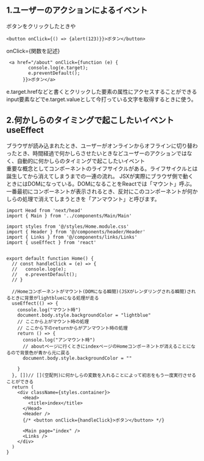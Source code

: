## 1.ユーザーのアクションによるイベント
ボタンをクリックしたときや
```
<button onClick={() => {alert(123)}}>ボタン</button>
```
onClick={関数を記述}

```
 <a href="/about" onClick={function (e) {
        console.log(e.target);
        e.preventDefault();
      }}>ボタン</a>
```
e.target.hrefなどと書くとクリックした要素の属性にアクセスすることができる
input要素などでe.target.valueとして今打っている文字を取得するときに使う。

## 2.何かしらのタイミングで起こしたいイベント　useEffect
ブラウザが読み込まれたとき、ユーザーがオンラインからオフラインに切り替わったとき、時間経過で何かしらさせたいときなどユーザーのアクションではなく、自動的に何かしらのタイミングで起こしたいイベント<br>
重要な概念としてコンポーネントのライフサイクルがある。ライフサイクルとは誕生してから消えてしまうまでの一連の流れ。
JSXが実際にブラウザ側で動くときにはDOMになっている。DOMになることをReactでは「マウント」呼ぶ。一番最初にコンポーネントが表示されるとき、反対にこのコンポーネントが何かしらの処理で消えてしまうときを「アンマウント」と呼びます。

```
import Head from 'next/head'
import { Main } from '../components/Main/Main'

import styles from '@/styles/Home.module.css'
import { Header } from '@/components/header/Header'
import { Links } from '@/components/links/Links'
import { useEffect } from 'react'


export default function Home() {
  // const handleClick = (e) => {
  //   console.log(e);
  //   e.preventDefault();
  // }

  //Homeコンポーネントがマウント(DOMになる瞬間)(JSXがレンダリングされる瞬間)されるときに背景がlightblueになる処理が走る
  useEffect(() => {
    console.log("マウント時")
    document.body.style.backgroundColor = "lightblue"
    // ここから上がマウント時の処理
    // ここから下のreturnからがアンマウント時の処理
    return () => {
      console.log("アンマウント時")
      // aboutページに行くときにindexページのHomeコンポーネントが消えることになるので背景色が青から元に戻る
      document.body.style.backgroundColor = ""

    }
  }, [])// [](空配列)に何かしらの変数を入れることによって初志をもう一度実行させることができる
  return (
    <div className={styles.container}>
      <Head>
        <title>index</title>
      </Head>
      <Header />
      {/* <button onClick={handleClick}>ボタン</button> */}

      <Main page="index" />
      <Links />
    </div>
  )
}

```
